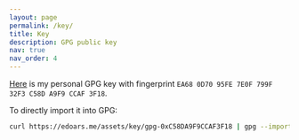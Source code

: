 ```yaml
---
layout: page
permalink: /key/
title: Key
description: GPG public key
nav: true
nav_order: 4
---
```


[Here](/assets/key/gpg-0xC58DA9F9CCAF3F18.asc) is my personal GPG key with fingerprint `EA68 0D70 95FE 7E0F 799F 32F3 C58D A9F9 CCAF 3F18`.

To directly import it into GPG:

```sh
curl https://edoars.me/assets/key/gpg-0xC58DA9F9CCAF3F18 | gpg --import
```
